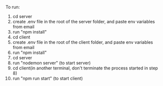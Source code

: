 To run:


1. cd server
2. create .env file in the root of the server folder, and paste env variables from email
3. run "npm install"
4. cd client
5. create .env file in the root of the client folder, and paste env variables from email
6. run "npm install"
7. cd server
8. run "nodemon server" (to start server)
9. cd client(in another terminal, don't terminate the process started in step 8)
10. run "npm run start" (to start client)
